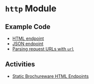 # `http` Module
## Example Code
- [HTML endpoint](1-hello-world.js)
- [JSON endpoint](2-json-endpoint.js)
- [Parsing request URLs with `url`](3-url-parse.js)

## Activities
- [Static Brochureware HTML Endpoints](static-endpoints)